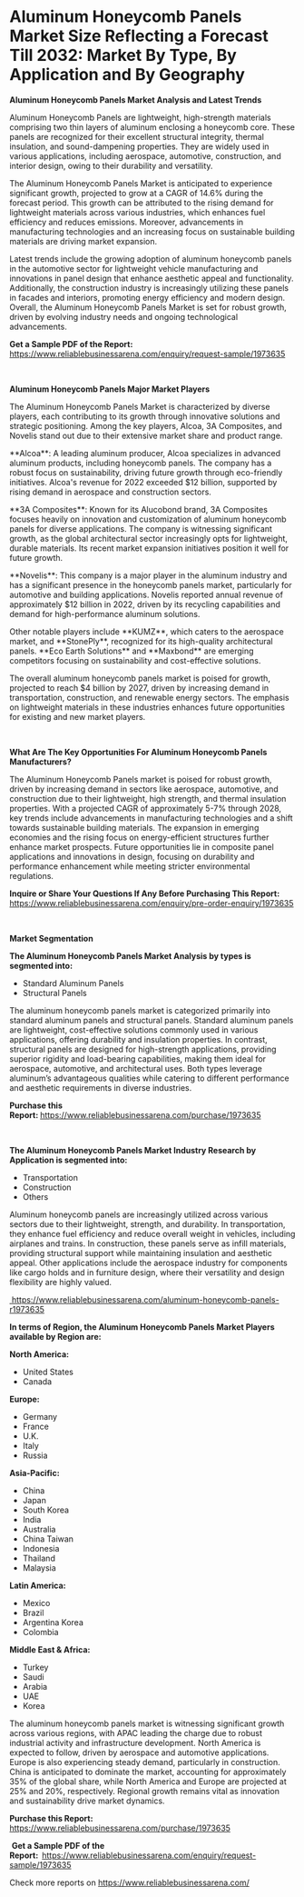 <p><h1>Aluminum Honeycomb Panels Market Size Reflecting a Forecast Till 2032: Market By Type, By Application and By Geography</h1></p><p><strong>Aluminum Honeycomb Panels Market Analysis and Latest Trends</strong></p>
<p><p>Aluminum Honeycomb Panels are lightweight, high-strength materials comprising two thin layers of aluminum enclosing a honeycomb core. These panels are recognized for their excellent structural integrity, thermal insulation, and sound-dampening properties. They are widely used in various applications, including aerospace, automotive, construction, and interior design, owing to their durability and versatility.</p><p>The Aluminum Honeycomb Panels Market is anticipated to experience significant growth, projected to grow at a CAGR of 14.6% during the forecast period. This growth can be attributed to the rising demand for lightweight materials across various industries, which enhances fuel efficiency and reduces emissions. Moreover, advancements in manufacturing technologies and an increasing focus on sustainable building materials are driving market expansion. </p><p>Latest trends include the growing adoption of aluminum honeycomb panels in the automotive sector for lightweight vehicle manufacturing and innovations in panel design that enhance aesthetic appeal and functionality. Additionally, the construction industry is increasingly utilizing these panels in facades and interiors, promoting energy efficiency and modern design. Overall, the Aluminum Honeycomb Panels Market is set for robust growth, driven by evolving industry needs and ongoing technological advancements.</p></p>
<p><strong>Get a Sample PDF of the Report:&nbsp;</strong> <a href="https://www.reliablebusinessarena.com/enquiry/request-sample/1973635?utm_campaign=3569&utm_medium=2&utm_source=Github&utm_content=ia&utm_term=02042025&utm_id=aluminum-honeycomb-panels">https://www.reliablebusinessarena.com/enquiry/request-sample/1973635</a></p>
<p>&nbsp;</p>
<p><strong>Aluminum Honeycomb Panels Major Market Players</strong></p>
<p><p>The Aluminum Honeycomb Panels Market is characterized by diverse players, each contributing to its growth through innovative solutions and strategic positioning. Among the key players, Alcoa, 3A Composites, and Novelis stand out due to their extensive market share and product range.</p><p>**Alcoa**: A leading aluminum producer, Alcoa specializes in advanced aluminum products, including honeycomb panels. The company has a robust focus on sustainability, driving future growth through eco-friendly initiatives. Alcoa's revenue for 2022 exceeded $12 billion, supported by rising demand in aerospace and construction sectors.</p><p>**3A Composites**: Known for its Alucobond brand, 3A Composites focuses heavily on innovation and customization of aluminum honeycomb panels for diverse applications. The company is witnessing significant growth, as the global architectural sector increasingly opts for lightweight, durable materials. Its recent market expansion initiatives position it well for future growth.</p><p>**Novelis**: This company is a major player in the aluminum industry and has a significant presence in the honeycomb panels market, particularly for automotive and building applications. Novelis reported annual revenue of approximately $12 billion in 2022, driven by its recycling capabilities and demand for high-performance aluminum solutions.</p><p>Other notable players include **KUMZ**, which caters to the aerospace market, and **StonePly**, recognized for its high-quality architectural panels. **Eco Earth Solutions** and **Maxbond** are emerging competitors focusing on sustainability and cost-effective solutions.</p><p>The overall aluminum honeycomb panels market is poised for growth, projected to reach $4 billion by 2027, driven by increasing demand in transportation, construction, and renewable energy sectors. The emphasis on lightweight materials in these industries enhances future opportunities for existing and new market players.</p></p>
<p>&nbsp;</p>
<p><strong>What Are The Key Opportunities For Aluminum Honeycomb Panels Manufacturers?</strong></p>
<p><p>The Aluminum Honeycomb Panels market is poised for robust growth, driven by increasing demand in sectors like aerospace, automotive, and construction due to their lightweight, high strength, and thermal insulation properties. With a projected CAGR of approximately 5-7% through 2028, key trends include advancements in manufacturing technologies and a shift towards sustainable building materials. The expansion in emerging economies and the rising focus on energy-efficient structures further enhance market prospects. Future opportunities lie in composite panel applications and innovations in design, focusing on durability and performance enhancement while meeting stricter environmental regulations.</p></p>
<p><strong>Inquire or Share Your Questions If Any Before Purchasing This Report:</strong> <a href="https://www.reliablebusinessarena.com/enquiry/pre-order-enquiry/1973635?utm_campaign=3569&utm_medium=2&utm_source=Github&utm_content=ia&utm_term=02042025&utm_id=aluminum-honeycomb-panels">https://www.reliablebusinessarena.com/enquiry/pre-order-enquiry/1973635</a></p>
<p>&nbsp;</p>
<p><strong>Market Segmentation</strong></p>
<p><strong>The Aluminum Honeycomb Panels Market Analysis by types is segmented into:</strong></p>
<p><ul><li>Standard Aluminum Panels</li><li>Structural Panels</li></ul></p>
<p><p>The aluminum honeycomb panels market is categorized primarily into standard aluminum panels and structural panels. Standard aluminum panels are lightweight, cost-effective solutions commonly used in various applications, offering durability and insulation properties. In contrast, structural panels are designed for high-strength applications, providing superior rigidity and load-bearing capabilities, making them ideal for aerospace, automotive, and architectural uses. Both types leverage aluminum’s advantageous qualities while catering to different performance and aesthetic requirements in diverse industries.</p></p>
<p><strong>Purchase this Report:&nbsp;</strong><a href="https://www.reliablebusinessarena.com/purchase/1973635?utm_campaign=3569&utm_medium=2&utm_source=Github&utm_content=ia&utm_term=02042025&utm_id=aluminum-honeycomb-panels">https://www.reliablebusinessarena.com/purchase/1973635</a></p>
<p>&nbsp;</p>
<p><strong>The Aluminum Honeycomb Panels Market Industry Research by Application is segmented into:</strong></p>
<p><ul><li>Transportation</li><li>Construction</li><li>Others</li></ul></p>
<p><p>Aluminum honeycomb panels are increasingly utilized across various sectors due to their lightweight, strength, and durability. In transportation, they enhance fuel efficiency and reduce overall weight in vehicles, including airplanes and trains. In construction, these panels serve as infill materials, providing structural support while maintaining insulation and aesthetic appeal. Other applications include the aerospace industry for components like cargo holds and in furniture design, where their versatility and design flexibility are highly valued.</p></p>
<p><a href="https://www.reliablebusinessarena.com/aluminum-honeycomb-panels-r1973635?utm_campaign=3569&utm_medium=2&utm_source=Github&utm_content=ia&utm_term=02042025&utm_id=aluminum-honeycomb-panels">&nbsp;https://www.reliablebusinessarena.com/aluminum-honeycomb-panels-r1973635</a></p>
<p><strong>In terms of Region, the Aluminum Honeycomb Panels Market Players available by Region are:</strong></p>
<p>
    <p> <strong> North America: </strong>
        <ul>
            <li>United States</li>
            <li>Canada</li>
        </ul>
        </p> 
    <p> <strong> Europe: </strong>
        <ul>
            <li>Germany</li>
            <li>France</li>
            <li>U.K.</li>
            <li>Italy</li>
            <li>Russia</li>
        </ul>
        </p> 
    <p> <strong> Asia-Pacific: </strong>
        <ul>
            <li>China</li>
            <li>Japan</li>
            <li>South Korea</li>
            <li>India</li>
            <li>Australia</li>
            <li>China Taiwan</li>
            <li>Indonesia</li>
            <li>Thailand</li>
            <li>Malaysia</li>
        </ul>
        </p> 
    <p> <strong> Latin America: </strong>
        <ul>
            <li>Mexico</li>
            <li>Brazil</li>
            <li>Argentina Korea</li>
            <li>Colombia</li>
        </ul>
        </p> 
    <p> <strong> Middle East & Africa: </strong>
        <ul>
            <li>Turkey</li>
            <li>Saudi</li>
            <li>Arabia</li>
            <li>UAE</li>
            <li>Korea</li>
        </ul>
    </p>
    </p>
<p><p>The aluminum honeycomb panels market is witnessing significant growth across various regions, with APAC leading the charge due to robust industrial activity and infrastructure development. North America is expected to follow, driven by aerospace and automotive applications. Europe is also experiencing steady demand, particularly in construction. China is anticipated to dominate the market, accounting for approximately 35% of the global share, while North America and Europe are projected at 25% and 20%, respectively. Regional growth remains vital as innovation and sustainability drive market dynamics.</p></p>
<p><strong>Purchase this Report: </strong><a href="https://www.reliablebusinessarena.com/purchase/1973635?utm_campaign=3569&utm_medium=2&utm_source=Github&utm_content=ia&utm_term=02042025&utm_id=aluminum-honeycomb-panels">https://www.reliablebusinessarena.com/purchase/1973635</a></p>
<p>&nbsp;<strong>Get a Sample PDF of the Report:&nbsp;&nbsp;</strong><a href="https://www.reliablebusinessarena.com/enquiry/request-sample/1973635?utm_campaign=3569&utm_medium=2&utm_source=Github&utm_content=ia&utm_term=02042025&utm_id=aluminum-honeycomb-panels">https://www.reliablebusinessarena.com/enquiry/request-sample/1973635</a></p>
<p><strong></strong></p>
<p>Check more reports on <a href="https://www.reliablebusinessarena.com/?utm_campaign=3569&utm_medium=2&utm_source=Github&utm_content=ia&utm_term=02042025&utm_id=aluminum-honeycomb-panels">https://www.reliablebusinessarena.com/</a></p>